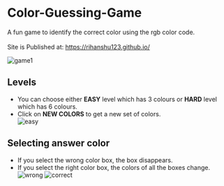 # Color-Guessing-Game
A fun game to identify the correct color using the rgb color code.<br><br>
Site is Published at: https://rihanshu123.github.io/

![game1](https://user-images.githubusercontent.com/63976255/125963049-bd761a0e-f1ca-4d3a-b619-18b058535d67.png)
## Levels
* You can choose either **EASY** level which has 3 colours or **HARD** level which has 6 colours.
* Click on **NEW COLORS** to get a new set of colors.<br>
![easy](https://user-images.githubusercontent.com/63976255/125963592-74135f99-9635-45b5-b739-f1be22f08250.png)
## Selecting answer color
- If you select the wrong color box, the box disappears.
- If you select the right color box, the colors of all the boxes change.
![wrong](https://user-images.githubusercontent.com/63976255/125943461-39d5492b-ca59-4036-8f1a-928380b6af1f.png)
![correct](https://user-images.githubusercontent.com/63976255/125963651-f294f7ad-0138-4b1b-935b-33d3698cecea.png)
